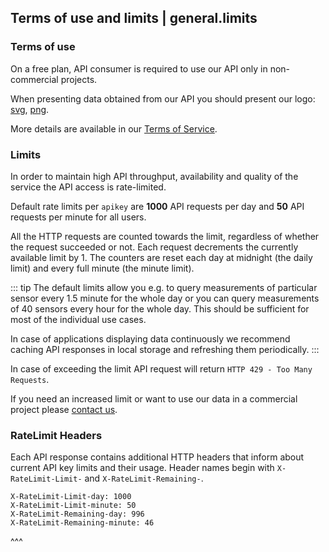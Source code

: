 ## Terms of use and limits | general.limits

### Terms of use

On a free plan, API consumer is required to use our API only in non-commercial projects.

When presenting data obtained from our API you should present our logo: [svg](https://cdn.airly.eu/assets/LogoBlue.svg), [png](https://cdn.airly.eu/assets/LogoBlue.png).

More details are available in our [Terms of Service](https://airly.eu/docs/tos-en.pdf).

### Limits

In order to maintain high API throughput, availability and quality of the service the API access is rate-limited.

Default rate limits per `apikey` are **1000** API requests per day and **50** API requests per minute for all users.

All the HTTP requests are counted towards the limit, regardless of whether the request succeeded or not. Each request decrements the currently available limit by 1. The counters are reset each day at midnight (the daily limit) and every full minute (the minute limit).

::: tip
The default limits allow you e.g. to query measurements of particular sensor every 1.5 minute for the whole day or you can query measurements of 40 sensors every hour for the whole day. This should be sufficient for most of the individual use cases.

In case of applications displaying data continuously we recommend caching API responses in local storage and refreshing them periodically.
:::

In case of exceeding the limit API request will return `HTTP 429 - Too Many Requests`.

If you need an increased limit or want to use our data in a commercial project please [contact us](https://airly.eu/en/contact/).

### RateLimit Headers

Each API response contains additional HTTP headers that inform about current API key limits and their usage. Header names begin with `X-RateLimit-Limit-` and  `X-RateLimit-Remaining-`.

```
X-RateLimit-Limit-day: 1000
X-RateLimit-Limit-minute: 50
X-RateLimit-Remaining-day: 996
X-RateLimit-Remaining-minute: 46
```

^^^

